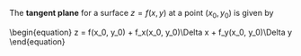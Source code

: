 The **tangent plane** for a surface $z = f(x,y)$ at a point $(x_0, y_0)$ is given by

\begin{equation}
z = f(x_0, y_0) + f_x(x_0, y_0)\Delta x + f_y(x_0, y_0)\Delta y
\end{equation}